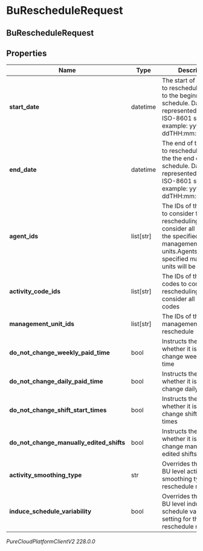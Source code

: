 # BuRescheduleRequest

## BuRescheduleRequest

## Properties

|Name | Type | Description | Notes|
|------------ | ------------- | ------------- | -------------|
| **start_date** | datetime | The start of the range to reschedule.  Defaults to the beginning of the schedule. Date time is represented as an ISO-8601 string. For example: yyyy-MM-ddTHH:mm:ss[.mmm]Z | [optional] |
| **end_date** | datetime | The end of the range to reschedule.  Defaults the the end of the schedule. Date time is represented as an ISO-8601 string. For example: yyyy-MM-ddTHH:mm:ss[.mmm]Z | [optional] |
| **agent_ids** | list[str] | The IDs of the agents to consider for rescheduling.  Omit to consider all agents in the specified management units.Agents not in the specified management units will be ignored | [optional] |
| **activity_code_ids** | list[str] | The IDs of the activity codes to consider for rescheduling.  Omit to consider all activity codes | [optional] |
| **management_unit_ids** | list[str] | The IDs of the management units to reschedule | |
| **do_not_change_weekly_paid_time** | bool | Instructs the scheduler whether it is allowed to change weekly paid time | |
| **do_not_change_daily_paid_time** | bool | Instructs the scheduler whether it is allowed to change daily paid time | |
| **do_not_change_shift_start_times** | bool | Instructs the scheduler whether it is allowed to change shift start times | |
| **do_not_change_manually_edited_shifts** | bool | Instructs the scheduler whether it is allowed to change manually edited shifts | |
| **activity_smoothing_type** | str | Overrides the default BU level activity smoothing type for this reschedule run | [optional] |
| **induce_schedule_variability** | bool | Overrides the default BU level induce schedule variability setting for this reschedule run | [optional] |



_PureCloudPlatformClientV2 228.0.0_
